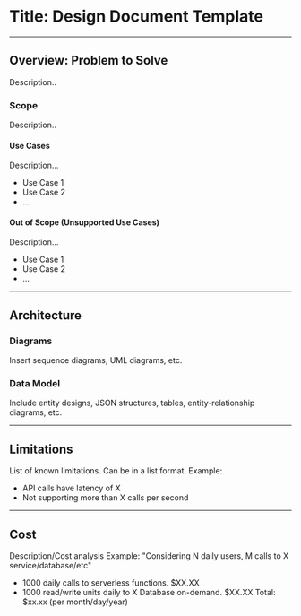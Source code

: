 # Title: Design Document Template
---

## Overview: Problem to Solve
Description..

### Scope
Description..

#### Use Cases
Description...
* Use Case 1
* Use Case 2
* ...

#### Out of Scope (Unsupported Use Cases)
Description...
* Use Case 1
* Use Case 2
* ...
---
## Architecture

### Diagrams
Insert sequence diagrams, UML diagrams, etc.

### Data Model
Include entity designs, JSON structures, tables, entity-relationship diagrams, etc.

---
## Limitations
List of known limitations. Can be in a list format.
Example:
* API calls have latency of X
* Not supporting more than X calls per second
---
## Cost
Description/Cost analysis
Example:
"Considering N daily users, M calls to X service/database/etc"
* 1000 daily calls to serverless functions. $XX.XX
* 1000 read/write units daily to X Database on-demand. $XX.XX
Total: $xx.xx (per month/day/year)
